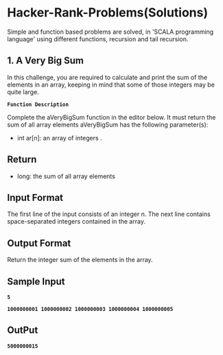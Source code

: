 # Hacker-Rank-Problems(Solutions) 
Simple and function based problems are solved, in 'SCALA programming language' using different functions, recursion and tail recursion.

## 1. A Very Big Sum 
In this challenge, you are required to calculate and print the sum of the elements in an array, keeping in mind that some of those integers may be quite large.

**`Function Description`**

Complete the aVeryBigSum function in the editor below. It must return the sum of all array elements 
aVeryBigSum has the following parameter(s):
 - int ar[n]: an array of integers .
## Return
 - long: the sum of all array elements
## Input Format
The first line of the input consists of an integer n.
The next line contains  space-separated integers contained in the array.
## Output Format
Return the integer sum of the elements in the array.
## Sample Input 
**`5`**

**`1000000001 1000000002 1000000003 1000000004 1000000005`**

## OutPut 

**`5000000015`**

